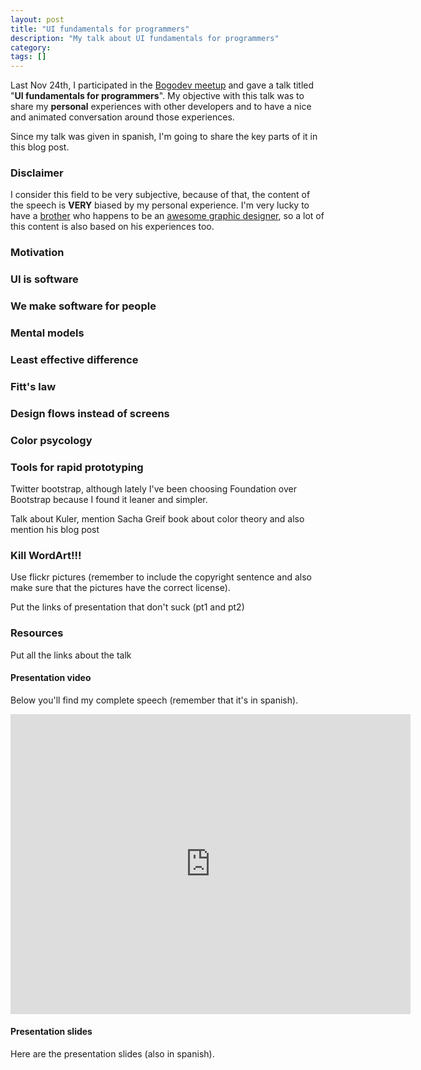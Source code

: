 ```yaml
---
layout: post
title: "UI fundamentals for programmers"
description: "My talk about UI fundamentals for programmers"
category: 
tags: []
---
```

Last Nov 24th, I participated in the [Bogodev meetup](http://www.bogodev.org/ "Bogodev meetup") and gave a talk titled "**UI fundamentals for programmers**". My objective with this talk was to share my **personal** experiences with other developers and to have a nice and animated conversation around those experiences.

Since my talk was given in spanish, I'm going to share the key parts of it in this blog post.

### Disclaimer
I consider this field to be very subjective, because of that, the content of the speech is **VERY** biased by my personal experience. I'm very lucky to have a [brother](http://twitter.com/elrichardini "El Richardini") who happens to be an [awesome graphic designer](http://mishes.com), so a lot of this content is also based on his experiences too.

### Motivation


### UI is software

### We make software for people

### Mental models

### Least effective difference

### Fitt's law

### Design flows instead of screens

### Color psycology

### Tools for rapid prototyping
Twitter bootstrap, although lately I've been choosing Foundation over Bootstrap because I found it leaner and simpler.

Talk about Kuler, mention Sacha Greif book about color theory and also mention his blog post

### Kill WordArt!!!
Use flickr pictures (remember to include the copyright sentence and also make sure that the pictures have the correct license).

Put the links of presentation that don't suck (pt1 and pt2)

### Resources
Put all the links about the talk

#### Presentation video
Below you'll find my complete speech (remember that it's in spanish).
<iframe width="640" height="480" src="http://www.youtube.com/embed/oHlO8Vt7RrU" frameborder="0" allowfullscreen></iframe>

#### Presentation slides
Here are the presentation slides (also in spanish).
<script async class="speakerdeck-embed" data-id="50105482ac941a000205a30a" data-ratio="1.33333333333333" src="//speakerdeck.com/assets/embed.js"></script>

